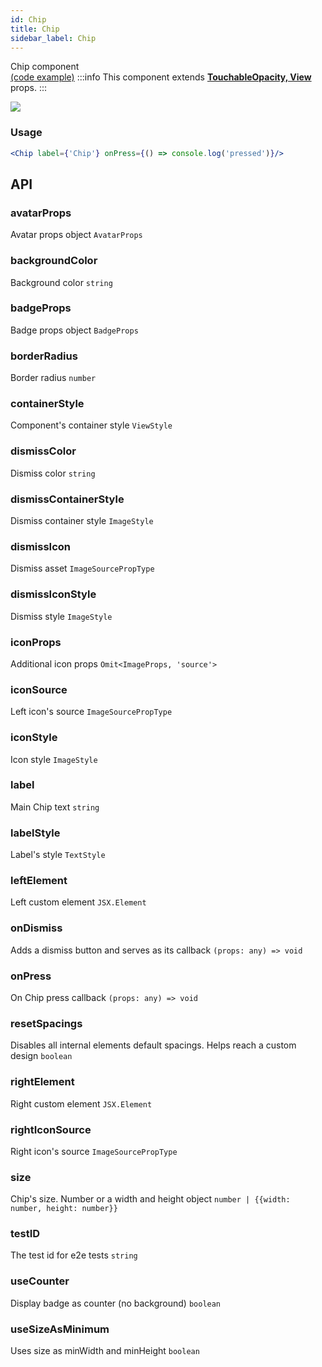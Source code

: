 ```yaml
---
id: Chip
title: Chip
sidebar_label: Chip
---
```


Chip component  
[(code example)](https://github.com/wix/react-native-ui-lib/blob/master/demo/src/screens/componentScreens/ChipScreen.tsx)
:::info
This component extends **[TouchableOpacity, View](https://github.com/wix/react-native-ui-lib/blob/master/src/components/touchableOpacity/index.tsx,https://github.com/wix/react-native-ui-lib/blob/master/src/components/view/index.tsx)** props.
:::
<div style={{display: 'flex', flexDirection: 'row', overflowX: 'auto', maxHeight: '500px', alignItems: 'center'}}><img style={{maxHeight: '420px'}} src={'https://user-images.githubusercontent.com/1780255/119636022-e9743180-be1c-11eb-8f02-22eeab6558cd.png'}/>

</div>

### Usage
``` jsx live
<Chip label={'Chip'} onPress={() => console.log('pressed')}/>
```
## API
### avatarProps
Avatar props object
`AvatarProps ` 

### backgroundColor
Background color
`string ` 

### badgeProps
Badge props object
`BadgeProps ` 

### borderRadius
Border radius
`number ` 

### containerStyle
Component's container style
`ViewStyle ` 

### dismissColor
Dismiss color
`string ` 

### dismissContainerStyle
Dismiss container style
`ImageStyle ` 

### dismissIcon
Dismiss asset
`ImageSourcePropType ` 

### dismissIconStyle
Dismiss style
`ImageStyle ` 

### iconProps
Additional icon props
`Omit<ImageProps, 'source'> ` 

### iconSource
Left icon's source
`ImageSourcePropType ` 

### iconStyle
Icon style
`ImageStyle ` 

### label
Main Chip text
`string ` 

### labelStyle
Label's style
`TextStyle ` 

### leftElement
Left custom element
`JSX.Element ` 

### onDismiss
Adds a dismiss button and serves as its callback
`(props: any) => void ` 

### onPress
On Chip press callback
`(props: any) => void ` 

### resetSpacings
Disables all internal elements default spacings. Helps reach a custom design
`boolean ` 

### rightElement
Right custom element
`JSX.Element ` 

### rightIconSource
Right icon's source
`ImageSourcePropType ` 

### size
Chip's size. Number or a width and height object
`number | {{width: number, height: number}} ` 

### testID
The test id for e2e tests
`string ` 

### useCounter
Display badge as counter (no background)
`boolean ` 

### useSizeAsMinimum
Uses size as minWidth and minHeight
`boolean ` 


